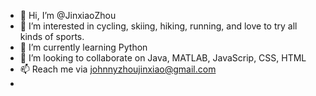 - 👋 Hi, I’m @JinxiaoZhou
- 👀 I’m interested in cycling, skiing, hiking, running, and love to try all kinds of sports. 
- 🌱 I’m currently learning Python 
- 💞️ I’m looking to collaborate on Java, MATLAB, JavaScrip, CSS, HTML
- 📫 Reach me via johnnyzhoujinxiao@gmail.com
- 

<!---
JinxiaoZhou/JinxiaoZhou is a ✨ special ✨ repository because its `README.md` (this file) appears on your GitHub profile.
You can click the Preview link to take a look at your changes.
--->
